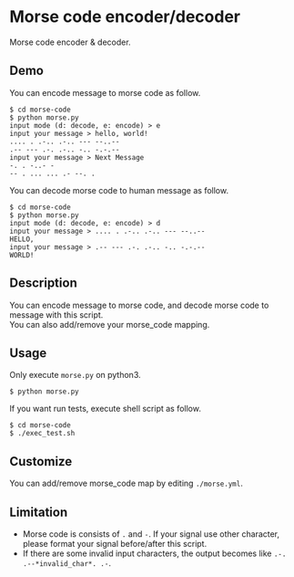 # Morse code encoder/decoder

Morse code encoder & decoder.  

## Demo

You can encode message to morse code as follow.

```
$ cd morse-code
$ python morse.py
input mode (d: decode, e: encode) > e
input your message > hello, world!
.... . .-.. .-.. --- --..-- 
.-- --- .-. .-.. -.. -.-.--
input your message > Next Message
-. . -..- - 
-- . ... ... .- --. .
```

You can decode morse code to human message as follow.

```
$ cd morse-code
$ python morse.py
input mode (d: decode, e: encode) > d
input your message > .... . .-.. .-.. --- --..--
HELLO,
input your message > .-- --- .-. .-.. -.. -.-.--
WORLD!
```

## Description

You can encode message to morse code, and decode morse code to message with this script.  
You can also add/remove your morse_code mapping.

## Usage

Only execute `morse.py` on python3.

```
$ python morse.py
```

If you want run tests, execute shell script as follow.

```
$ cd morse-code
$ ./exec_test.sh
```

## Customize

You can add/remove morse_code map by editing `./morse.yml`.

## Limitation

* Morse code is consists of `.` and `-`. If your signal use other character, please format your signal before/after this script.
* If there are some invalid input characters, the output becomes like `.-. .--*invalid_char*. .-`.